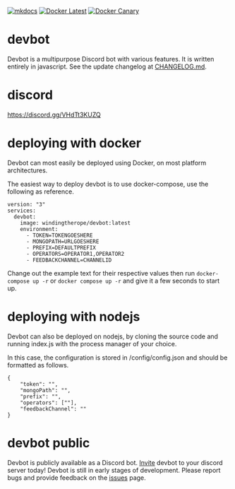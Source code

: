 [![mkdocs](https://github.com/windingtheropes/devbot/actions/workflows/main.yml/badge.svg)](https://github.com/windingtheropes/devbot/actions/workflows/main.yml)
[![Docker Latest](https://github.com/windingtheropes/devbot/actions/workflows/docker-latest-image.yml/badge.svg)](https://github.com/windingtheropes/devbot/actions/workflows/docker-latest-image.yml)
[![Docker Canary](https://github.com/windingtheropes/devbot/actions/workflows/docker-canary-image.yml/badge.svg)](https://github.com/windingtheropes/devbot/actions/workflows/docker-canary-image.yml)
# devbot 
Devbot is a multipurpose Discord bot with various features. It is written entirely in javascript. See the update changelog at [CHANGELOG.md](https://github.com/alacriware/devbot/blob/canary/CHANGELOG.md).

# discord

https://discord.gg/VHdTt3KUZQ

# deploying with docker
Devbot can most easily be deployed using Docker, on most platform architectures.

The easiest way to deploy devbot is to use docker-compose, use the following as reference.
```
version: "3"
services:
  devbot:
    image: windingtherope/devbot:latest
    environment: 
      - TOKEN=TOKENGOESHERE
      - MONGOPATH=URLGOESHERE
      - PREFIX=DEFAULTPREFIX
      - OPERATORS=OPERATOR1,OPERATOR2
      - FEEDBACKCHANNEL=CHANNELID
```

Change out the example text for their respective values then run `docker-compose up -r` or `docker compose up -r` and give it a few seconds to start up.

# deploying with nodejs
Devbot can also be deployed on nodejs, by cloning the source code and running index.js with the process manager of your choice. 

In this case, the configuration is stored in /config/config.json and should be formatted as follows.
```
{
    "token": "",
    "mongoPath": "",
    "prefix": "",
    "operators": [""],
    "feedbackChannel": ""
}
```

# devbot public
Devbot is publicly available as a Discord bot. [Invite](https://discord.com/api/oauth2/authorize?client_id=732280990323441704&permissions=8&scope=bot) devbot to your discord server today!
Devbot is still in early stages of development. Please report bugs and provide feedback on the [issues](https://github.com/windingtheropes/devbot/issues) page.

